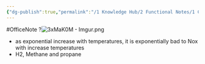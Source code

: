 ```yaml
---
{"dg-publish":true,"permalink":"/1 Knowledge Hub/2 Functional Notes/1 Career Notes/2 General Technical Notes/2 Power Plant Systems/Flue Gas constituents and Norms/Nox graph explained/","noteIcon":""}
---
```


#OfficeNote 
?![3xMaK0M - Imgur.png](/img/user/Obsidian%20Functional%20Stuff/z-All%20pdfs,%20Images%20&%20Small%20Excalidraws/3xMaK0M%20-%20Imgur.png)
- as exponential increase with temperatures, it is exponentially bad to Nox with increase temperatures
- H2, Methane and propane
<!--SR:!2024-07-06,3,250-->
